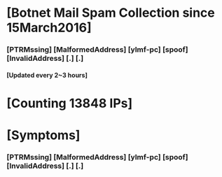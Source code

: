 # [Botnet Mail Spam Collection since 15March2016]
### [PTRMssing] [MalformedAddress] [ylmf-pc] [spoof] [InvalidAddress] [.] [.]
#### [Updated every 2~3 hours]

# [Counting 13848 IPs]

# [Symptoms] 
###   [PTRMssing] [MalformedAddress] [ylmf-pc] [spoof] [InvalidAddress] [.] [.]
